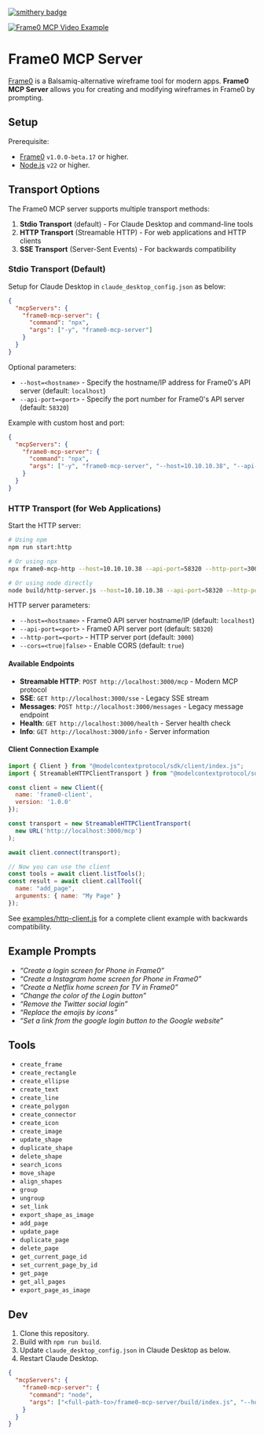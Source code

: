 [![smithery badge](https://smithery.ai/badge/@niklauslee/frame0-mcp-server)](https://smithery.ai/server/@niklauslee/frame0-mcp-server)

[![Frame0 MCP Video Example](https://github.com/niklauslee/frame0-mcp-server/raw/main/thumbnail.png)](https://frame0.app/videos/frame0-mcp-example.mp4)

# Frame0 MCP Server

[Frame0](https://frame0.app/) is a Balsamiq-alternative wireframe tool for modern apps. **Frame0 MCP Server** allows you for creating and modifying wireframes in Frame0 by prompting.

## Setup

Prerequisite:
- [Frame0](https://frame0.app/) `v1.0.0-beta.17` or higher.
- [Node.js](https://nodejs.org/) `v22` or higher.

## Transport Options

The Frame0 MCP server supports multiple transport methods:

1. **Stdio Transport** (default) - For Claude Desktop and command-line tools
2. **HTTP Transport** (Streamable HTTP) - For web applications and HTTP clients  
3. **SSE Transport** (Server-Sent Events) - For backwards compatibility

### Stdio Transport (Default)

Setup for Claude Desktop in `claude_desktop_config.json` as below:

```json
{
  "mcpServers": {
    "frame0-mcp-server": {
      "command": "npx",
      "args": ["-y", "frame0-mcp-server"]
    }
  }
}
```

Optional parameters:
- `--host=<hostname>` - Specify the hostname/IP address for Frame0's API server (default: `localhost`)
- `--api-port=<port>` - Specify the port number for Frame0's API server (default: `58320`)

Example with custom host and port:
```json
{
  "mcpServers": {
    "frame0-mcp-server": {
      "command": "npx",
      "args": ["-y", "frame0-mcp-server", "--host=10.10.10.38", "--api-port=58320"]
    }
  }
}
```

### HTTP Transport (for Web Applications)

Start the HTTP server:
```bash
# Using npm
npm run start:http

# Or using npx
npx frame0-mcp-http --host=10.10.10.38 --api-port=58320 --http-port=3000

# Or using node directly
node build/http-server.js --host=10.10.10.38 --api-port=58320 --http-port=3000
```

HTTP server parameters:
- `--host=<hostname>` - Frame0 API server hostname/IP (default: `localhost`)
- `--api-port=<port>` - Frame0 API server port (default: `58320`)
- `--http-port=<port>` - HTTP server port (default: `3000`)
- `--cors=<true|false>` - Enable CORS (default: `true`)

#### Available Endpoints

- **Streamable HTTP**: `POST http://localhost:3000/mcp` - Modern MCP protocol
- **SSE**: `GET http://localhost:3000/sse` - Legacy SSE stream  
- **Messages**: `POST http://localhost:3000/messages` - Legacy message endpoint
- **Health**: `GET http://localhost:3000/health` - Server health check
- **Info**: `GET http://localhost:3000/info` - Server information

#### Client Connection Example

```javascript
import { Client } from "@modelcontextprotocol/sdk/client/index.js";
import { StreamableHTTPClientTransport } from "@modelcontextprotocol/sdk/client/streamableHttp.js";

const client = new Client({
  name: 'frame0-client',
  version: '1.0.0'
});

const transport = new StreamableHTTPClientTransport(
  new URL('http://localhost:3000/mcp')
);

await client.connect(transport);

// Now you can use the client
const tools = await client.listTools();
const result = await client.callTool({
  name: "add_page",
  arguments: { name: "My Page" }
});
```

See [examples/http-client.js](examples/http-client.js) for a complete client example with backwards compatibility.

## Example Prompts

- _“Create a login screen for Phone in Frame0”_
- _“Create a Instagram home screen for Phone in Frame0”_
- _“Create a Netflix home screen for TV in Frame0”_
- _“Change the color of the Login button”_
- _“Remove the Twitter social login”_
- _“Replace the emojis by icons”_
- _“Set a link from the google login button to the Google website”_

## Tools

- `create_frame`
- `create_rectangle`
- `create_ellipse`
- `create_text`
- `create_line`
- `create_polygon`
- `create_connector`
- `create_icon`
- `create_image`
- `update_shape`
- `duplicate_shape`
- `delete_shape`
- `search_icons`
- `move_shape`
- `align_shapes`
- `group`
- `ungroup`
- `set_link`
- `export_shape_as_image`
- `add_page`
- `update_page`
- `duplicate_page`
- `delete_page`
- `get_current_page_id`
- `set_current_page_by_id`
- `get_page`
- `get_all_pages`
- `export_page_as_image`

## Dev

1. Clone this repository.
2. Build with `npm run build`.
3. Update `claude_desktop_config.json` in Claude Desktop as below.
4. Restart Claude Desktop.

```json
{
  "mcpServers": {
    "frame0-mcp-server": {
      "command": "node",
      "args": ["<full-path-to>/frame0-mcp-server/build/index.js", "--host=10.10.10.38", "--api-port=58320"]
    }
  }
}
```

